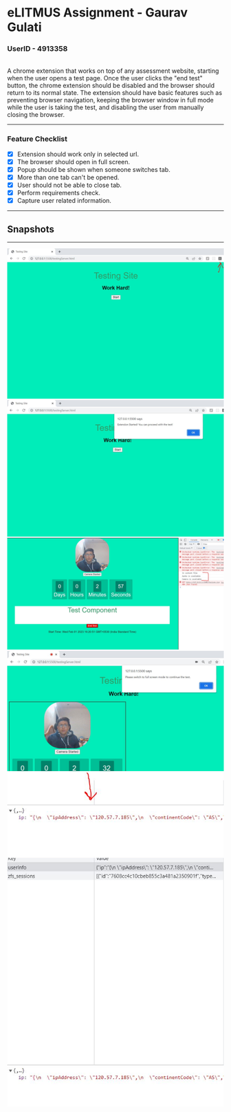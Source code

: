 # eLITMUS Assignment - Gaurav Gulati 
### UserID - 4913358
<br>
A chrome extension that works on top of any assessment website, starting when the user opens a test page. Once the user clicks the &quot;end test&quot; button, the chrome extension should be disabled and the browser should return to its normal state. The extension should have basic features such as preventing browser  navigation, keeping the browser window in full mode while the user is taking the test, and disabling the user
from manually closing the browser.

<br>
<hr>

### Feature Checklist

- [x] Extension should work only in selected url.
- [x] The browser should open in full screen.
- [x] Popup should be shown when someone switches tab.
- [x] More than one tab can't be opened.
- [x] User should not be able to close tab.
- [x] Perform requirements check.
- [x] Capture user related information.

<hr>

## Snapshots
<hr>

![](images/s1.JPG)
![](images/s2.JPG)
![](images/s3.JPG)
![](images/s4.JPG)
![](images/s5.JPG)
![](images/s6.JPG)